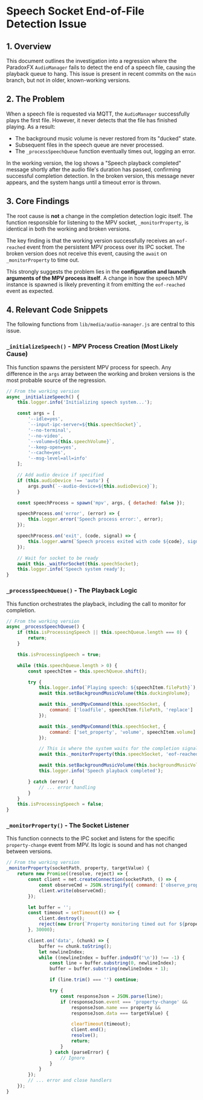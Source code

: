 # Speech Socket End-of-File Detection Issue

## 1. Overview

This document outlines the investigation into a regression where the ParadoxFX `AudioManager` fails to detect the end of a speech file, causing the playback queue to hang. This issue is present in recent commits on the `main` branch, but not in older, known-working versions.

## 2. The Problem

When a speech file is requested via MQTT, the `AudioManager` successfully plays the first file. However, it never detects that the file has finished playing. As a result:
- The background music volume is never restored from its "ducked" state.
- Subsequent files in the speech queue are never processed.
- The `_processSpeechQueue` function eventually times out, logging an error.

In the working version, the log shows a "Speech playback completed" message shortly after the audio file's duration has passed, confirming successful completion detection. In the broken version, this message never appears, and the system hangs until a timeout error is thrown.

## 3. Core Findings

The root cause is **not** a change in the completion detection logic itself. The function responsible for listening to the MPV socket, `_monitorProperty`, is identical in both the working and broken versions.

The key finding is that the working version successfully receives an `eof-reached` event from the persistent MPV process over its IPC socket. The broken version does not receive this event, causing the `await` on `_monitorProperty` to time out.

This strongly suggests the problem lies in the **configuration and launch arguments of the MPV process itself**. A change in how the speech MPV instance is spawned is likely preventing it from emitting the `eof-reached` event as expected.

## 4. Relevant Code Snippets

The following functions from `lib/media/audio-manager.js` are central to this issue.

### `_initializeSpeech()` - MPV Process Creation (Most Likely Cause)

This function spawns the persistent MPV process for speech. Any difference in the `args` array between the working and broken versions is the most probable source of the regression.

```javascript
// From the working version
async _initializeSpeech() {
    this.logger.info('Initializing speech system...');

    const args = [
        '--idle=yes',
        `--input-ipc-server=${this.speechSocket}`,
        '--no-terminal',
        '--no-video',
        `--volume=${this.speechVolume}`,
        '--keep-open=yes',
        '--cache=yes',
        '--msg-level=all=info'
    ];

    // Add audio device if specified
    if (this.audioDevice !== 'auto') {
        args.push(`--audio-device=${this.audioDevice}`);
    }

    const speechProcess = spawn('mpv', args, { detached: false });

    speechProcess.on('error', (error) => {
        this.logger.error('Speech process error:', error);
    });

    speechProcess.on('exit', (code, signal) => {
        this.logger.warn(`Speech process exited with code ${code}, signal ${signal}`);
    });

    // Wait for socket to be ready
    await this._waitForSocket(this.speechSocket);
    this.logger.info('Speech system ready');
}
```

### `_processSpeechQueue()` - The Playback Logic

This function orchestrates the playback, including the call to monitor for completion.

```javascript
// From the working version
async _processSpeechQueue() {
    if (this.isProcessingSpeech || this.speechQueue.length === 0) {
        return;
    }

    this.isProcessingSpeech = true;

    while (this.speechQueue.length > 0) {
        const speechItem = this.speechQueue.shift();

        try {
            this.logger.info(`Playing speech: ${speechItem.filePath}`);
            await this.setBackgroundMusicVolume(this.duckingVolume);

            await this._sendMpvCommand(this.speechSocket, {
                command: ['loadfile', speechItem.filePath, 'replace']
            });

            await this._sendMpvCommand(this.speechSocket, {
                command: ['set_property', 'volume', speechItem.volume]
            });

            // This is where the system waits for the completion signal
            await this._monitorProperty(this.speechSocket, 'eof-reached', true);

            await this.setBackgroundMusicVolume(this.backgroundMusicVolume);
            this.logger.info('Speech playback completed');

        } catch (error) {
            // ... error handling
        }
    }
    this.isProcessingSpeech = false;
}
```

### `_monitorProperty()` - The Socket Listener

This function connects to the IPC socket and listens for the specific `property-change` event from MPV. Its logic is sound and has not changed between versions.

```javascript
// From the working version
_monitorProperty(socketPath, property, targetValue) {
    return new Promise((resolve, reject) => {
        const client = net.createConnection(socketPath, () => {
            const observeCmd = JSON.stringify({ command: ['observe_property', 1, property] }) + '\n';
            client.write(observeCmd);
        });

        let buffer = '';
        const timeout = setTimeout(() => {
            client.destroy();
            reject(new Error(`Property monitoring timed out for ${property}`));
        }, 30000);

        client.on('data', (chunk) => {
            buffer += chunk.toString();
            let newlineIndex;
            while ((newlineIndex = buffer.indexOf('\n')) !== -1) {
                const line = buffer.substring(0, newlineIndex);
                buffer = buffer.substring(newlineIndex + 1);

                if (line.trim() === '') continue;

                try {
                    const responseJson = JSON.parse(line);
                    if (responseJson.event === 'property-change' &&
                        responseJson.name === property &&
                        responseJson.data === targetValue) {

                        clearTimeout(timeout);
                        client.end();
                        resolve();
                        return;
                    }
                } catch (parseError) {
                    // Ignore
                }
            }
        });
        // ... error and close handlers
    });
}
```
